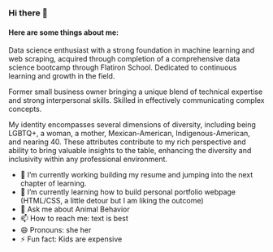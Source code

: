 ### Hi there 👋


#### Here are some things about me:

Data science enthusiast with a strong foundation in machine learning and web scraping, acquired through completion of a comprehensive data science bootcamp through Flatiron School. Dedicated to continuous learning and growth in the field. 

Former small business owner bringing a unique blend of technical expertise and strong interpersonal skills. Skilled in effectively communicating complex concepts. 

My identity encompasses several dimensions of diversity, including being LGBTQ+, a woman, a mother, Mexican-American, Indigenous-American, and nearing 40. These attributes contribute to my rich perspective and ability to bring valuable insights to the table, enhancing the diversity and inclusivity within any professional environment.

- 🔭 I’m currently working building my resume and jumping into the next chapter of learning.
- 🌱 I’m currently learning how to build personal portfolio webpage (HTML/CSS, a little detour but I am liking the outcome)
- 💬 Ask me about Animal Behavior
- 📫 How to reach me: text is best
- 😄 Pronouns: she her
- ⚡ Fun fact: Kids are expensive
